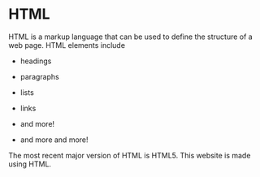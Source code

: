 # HTML







HTML is a markup language that can be used to define the structure of a web page. HTML elements include







* headings



* paragraphs



* lists



* links



* and more!

* and more and more!







The most recent major version of HTML is HTML5. This website is made using HTML.